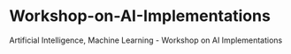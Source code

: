 # Workshop-on-AI-Implementations
Artificial Intelligence, Machine Learning - Workshop on AI Implementations
